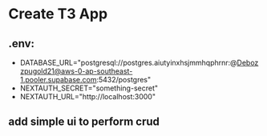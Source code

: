 # Create T3 App
## .env:
- DATABASE_URL="postgresql://postgres.aiutyinxhsjmmhqphrnr:@Debozzpugold21@aws-0-ap-southeast-1.pooler.supabase.com:5432/postgres"
- NEXTAUTH_SECRET="something-secret"
- NEXTAUTH_URL="http://localhost:3000"

## add simple ui to perform crud